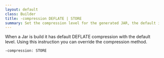```yaml
---
layout: default
class: Builder
title: -compression DEFLATE | STORE
summary: Set the compression level for the generated JAR, the default is DEFLATE
---
```


When a Jar is build it has default DEFLATE compression with the default level. Using this instruction you 
can override the compression method.

    -compression: STORE


    